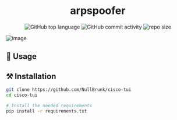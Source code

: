 <div align="center">

# arpspoofer

![GitHub top language](https://img.shields.io/github/languages/top/NullBrunk/arpspoofer?style=for-the-badge)
![GitHub commit activity](https://img.shields.io/github/commit-activity/m/NullBrunk/arpspoofer?style=for-the-badge)
![repo size](https://img.shields.io/github/repo-size/NullBrunk/arpspoofer?style=for-the-badge)
</div>

![image](https://github.com/user-attachments/assets/f8df7bfb-1078-46fd-9d1d-2614d4380994)

## 🚀 Usage

## ⚒️ Installation

```bash
git clone https://github.com/NullBrunk/cisco-tui
cd cisco-tui

# Install the needed requirements
pip install -r requirements.txt
```